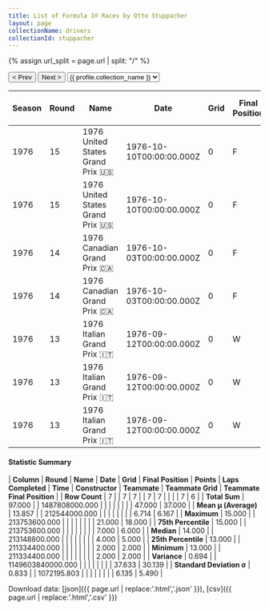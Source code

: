```yaml
---
title: List of Formula 1® Races by Otto Stuppacher
layout: page
collectionName: drivers
collectionId: stuppacher
---
```


{% assign url_split = page.url | split: "/" %}
<div id="collection-navigation">
<button onclick="selector.options[selector.selectedIndex-1].value && (window.location = selector.options[selector.selectedIndex-1].value);">&lt; Prev</button>
<button onclick="selector.options[selector.selectedIndex+1].value && (window.location = selector.options[selector.selectedIndex+1].value);">Next &gt;</button>
<select id="selector" onchange="this.options[this.selectedIndex].value && (window.location = this.options[this.selectedIndex].value);">
  {% for collectionId in site.data[page.collectionName].refs %}
    {% if collectionId == page.collectionId %}
      {% assign selected = "selected" %}
    {% else %}
      {% assign selected = "" %}
    {% endif %}
    {% assign profile = site.data[page.collectionName][collectionId].profile %}
    <option value="/f1/{{ page.collectionName }}/{{ collectionId }}/{{ url_split[4] }}" {{ selected }}>{{ profile.collection_name }}</option>
  {% endfor %}
</select>
</div>

| Season | Round | Name | Date | Grid | Final Position | Points | Laps Completed | Time | Constructor | Teammate | Teammate Grid | Teammate Final Position |
|--|--|--|--|--|--|--|--|--|--|--|--|--|
| 1976 | 15 | 1976 United States Grand Prix 🇺🇸 | 1976-10-10T00:00:00.000Z | 0 | F | 0.0 | 0 |   | Tyrrell 🇬🇧 | [Jody Scheckter 🇿🇦](/f1/drivers/scheckter) | 2 | 2 |
| 1976 | 15 | 1976 United States Grand Prix 🇺🇸 | 1976-10-10T00:00:00.000Z | 0 | F | 0.0 | 0 |   | Tyrrell 🇬🇧 | [Patrick Depailler 🇫🇷](/f1/drivers/depailler) | 7 | R |
| 1976 | 14 | 1976 Canadian Grand Prix 🇨🇦 | 1976-10-03T00:00:00.000Z | 0 | F | 0.0 | 0 |   | Tyrrell 🇬🇧 | [Patrick Depailler 🇫🇷](/f1/drivers/depailler) | 4 | 2 |
| 1976 | 14 | 1976 Canadian Grand Prix 🇨🇦 | 1976-10-03T00:00:00.000Z | 0 | F | 0.0 | 0 |   | Tyrrell 🇬🇧 | [Jody Scheckter 🇿🇦](/f1/drivers/scheckter) | 7 | 4 |
| 1976 | 13 | 1976 Italian Grand Prix 🇮🇹 | 1976-09-12T00:00:00.000Z | 0 | W | 0.0 | 0 |   | Tyrrell 🇬🇧 | [Jody Scheckter 🇿🇦](/f1/drivers/scheckter) | 2 | 5 |
| 1976 | 13 | 1976 Italian Grand Prix 🇮🇹 | 1976-09-12T00:00:00.000Z | 0 | W | 0.0 | 0 |   | Tyrrell 🇬🇧 | [Patrick Depailler 🇫🇷](/f1/drivers/depailler) | 4 | 6 |
| 1976 | 13 | 1976 Italian Grand Prix 🇮🇹 | 1976-09-12T00:00:00.000Z | 0 | W | 0.0 | 0 |   | Tyrrell 🇬🇧 | [Alessandro Pesenti-Rossi 🇮🇹](/f1/drivers/pesenti_rossi) | 21 | 18 |

#### Statistic Summary

| **Column** | **Round** | **Name** | **Date** | **Grid** | **Final Position** | **Points** | **Laps Completed** | **Time** | **Constructor** | **Teammate** | **Teammate Grid** | **Teammate Final Position** |
| **Row Count** | 7 |  | 7 | 7 |  | 7 | 7 |  |  |  | 7 | 6 |
| **Total Sum** | 97.000 |  | 1487808000.000 |  |  |  |  |  |  |  | 47.000 | 37.000 |
| **Mean μ (Average)** | 13.857 |  | 212544000.000 |  |  |  |  |  |  |  | 6.714 | 6.167 |
| **Maximum** | 15.000 |  | 213753600.000 |  |  |  |  |  |  |  | 21.000 | 18.000 |
| **75th Percentile** | 15.000 |  | 213753600.000 |  |  |  |  |  |  |  | 7.000 | 6.000 |
| **Median** | 14.000 |  | 213148800.000 |  |  |  |  |  |  |  | 4.000 | 5.000 |
| **25th Percentile** | 13.000 |  | 211334400.000 |  |  |  |  |  |  |  | 2.000 | 2.000 |
| **Minimum** | 13.000 |  | 211334400.000 |  |  |  |  |  |  |  | 2.000 | 2.000 |
| **Variance** | 0.694 |  | 1149603840000.000 |  |  |  |  |  |  |  | 37.633 | 30.139 |
| **Standard Deviation σ** | 0.833 |  | 1072195.803 |  |  |  |  |  |  |  | 6.135 | 5.490 |

Download data: [json]({{ page.url | replace:'.html','.json' }}), [csv]({{ page.url | replace:'.html','.csv' }})
